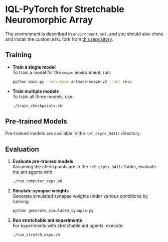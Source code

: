 # IQL-PyTorch for Stretchable Neuromorphic Array

The environment is described in `environment.yml`, and you should also clone and install the custom `D4RL` fork from [this repository](https://github.com/water-vapor/D4RL).

## Training

- **Train a single model**  
  To train a model for the `umaze` environment, run:
  ```bash
  python main.py --env-name antmaze-umaze-v2 --act relu
  ```

- **Train multiple models**  
  To train all three models, use:
  ```bash
  ./train_checkpoints.sh
  ```

## Pre-trained Models

Pre-trained models are available in the `ref_ckpts_0411/` directory.

## Evaluation

1. **Evaluate pre-trained models**  
   Assuming the checkpoints are in the `ref_ckpts_0411/` folder, evaluate the ant agents with:
   ```bash
   ./run_computer_exps.sh
   ```

2. **Simulate synapse weights**  
   Generate simulated synapse weights under various conditions by running:
   ```bash
   python generate_simulated_synapse.py
   ```

3. **Run stretchable ant experiments**  
   For experiments with stretchable ant agents, execute:
   ```bash
   ./run_stretch_exps.sh
   ```

